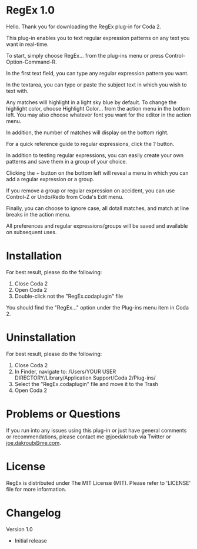 RegEx 1.0
=========

Hello. Thank you for downloading the RegEx plug-in for Coda 2.

This plug-in enables you to text regular expression patterns on any text you want in real-time.

To start, simply choose RegEx… from the plug-ins menu or press Control-Option-Command-R.

In the first text field, you can type any regular expression pattern you want.

In the textarea, you can type or paste the subject text in which you wish to text with.

Any matches will highlight in a light sky blue by default. To change the highlight color, choose Highlight Color… from the action menu in the bottom left. You may also choose whatever font you want for the editor in the action menu.

In addition, the number of matches will display on the bottom right.

For a quick reference guide to regular expressions, click the ? button.

In addition to testing regular expressions, you can easily create your own patterns and save them in a group of your choice.

Clicking the + button on the bottom left will reveal a menu in which you can add a regular expression or a group.

If you remove a group or regular expression on accident, you can use Control-Z or Undo/Redo from Coda's Edit menu.

Finally, you can choose to ignore case, all dotall matches, and match at line breaks in the action menu.

All preferences and regular expressions/groups will be saved and available on subsequent uses.


Installation
============

For best result, please do the following:

1. Close Coda 2
2. Open Coda 2
3. Double-click not the "RegEx.codaplugin" file

You should find the "RegEx..." option under the Plug-ins menu item in Coda 2.


Uninstallation
==============

For best result, please do the following:

1. Close Coda 2
2. In Finder, navigate to: /Users/YOUR USER DIRECTORY/Library/Application Support/Coda 2/Plug-ins/
3. Select the "RegEx.codaplugin" file and move it to the Trash
4. Open Coda 2


Problems or Questions
=====================

If you run into any issues using this plug-in or just have general comments or recommendations, please contact me @joedakroub via Twitter or joe.dakroub@me.com.


License
=======

RegEx is distributed under The MIT License (MIT). Please refer to 'LICENSE' file for more information.


Changelog
=========

Version 1.0

* Initial release